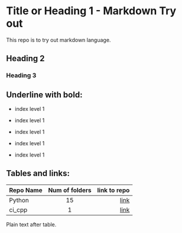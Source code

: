 # Title or Heading 1 - Markdown Try out
This repo is to try out markdown language.


## Heading 2


### Heading 3


Underline with bold:
--------------------
- index level 1

- index level 1

- index level 1

- index level 1

- index level 1


Tables and links:
-----------------
| Repo Name | Num of folders | link to repo |
| --------- |:--------------:| ------------:|
| Python    |       15       |[link](https://github.com/dhanraju/python)|
| ci_cpp    |       1        |[link](https://github.com/dhanraju/ci_cpp)|

Plain text after table.